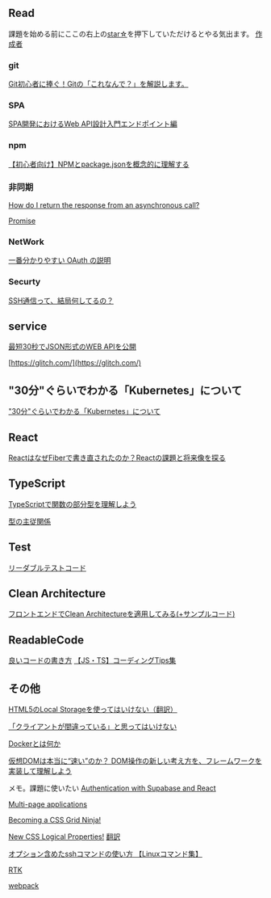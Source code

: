 
## Read

課題を始める前にここの右上の[star☆](https://github.com/kenmori/handsonFrontend/stargazers)を押下していただけるとやる気出ます。
[作成者](http://kenjimorita.jp/)

### git

[Git初心者に捧ぐ！Gitの「これなんで？」を解説します。](https://kray.jp/blog/git-why-explanation/)


### SPA
[SPA開発におけるWeb API設計入門エンドポイント編](https://www.hypertextcandy.com/web-api-url-design-primer)

### npm
[【初心者向け】NPMとpackage.jsonを概念的に理解する](https://qiita.com/righteous/items/e5448cb2e7e11ab7d477)
### 非同期

[How do I return the response from an asynchronous call?
](https://stackoverflow.com/questions/14220321/how-do-i-return-the-response-from-an-asynchronous-call)

[Promise](https://azu.github.io/promises-book/)

### NetWork
[一番分かりやすい OAuth の説明](https://qiita.com/TakahikoKawasaki/items/e37caf50776e00e733be)

### Securty
[SSH通信って、結局何してるの？](https://zenn.dev/naoki_mochizuki/articles/77b9b346a11ad9805f7e)

## service

[最短30秒でJSON形式のWEB APIを公開](https://json.okiba.me/)

[https://glitch.com/](https://glitch.com/)


## "30分"ぐらいでわかる「Kubernetes」について
["30分"ぐらいでわかる「Kubernetes」について](https://www.slideshare.net/YuyaOhara/30kubernetes-81054893)
## React

[ReactはなぜFiberで書き直されたのか？Reactの課題と将来像を探る](https://html5experts.jp/shumpei-shiraishi/23265/)

## TypeScript

[TypeScriptで関数の部分型を理解しよう](https://www.kabuku.co.jp/developers/learn-subtyping-of-function)

[型の主従関係](https://speakerdeck.com/takefumiyoshii/typescript-falseliu-yi?slide=52)
## Test

[リーダブルテストコード](https://qiita.com/yonetty/items/7787a539d77396a3807e)

## Clean Architecture

[フロントエンドでClean Architectureを適用してみる(+サンプルコード)
](https://qiita.com/ttiger55/items/50d88e9dbf3039d7ab66)

## ReadableCode

[良いコードの書き方](https://qiita.com/alt_yamamoto/items/25eda376e6b947208996)
[【JS・TS】コーディングTips集](https://qiita.com/k-penguin-sato/items/81fbf561d2c4b68c74cc)

## その他

[HTML5のLocal Storageを使ってはいけない（翻訳）](https://techracho.bpsinc.jp/hachi8833/2019_10_09/80851)

[「クライアントが間違っている」と思ってはいけない](https://uxmilk.jp/4941)

[Dockerとは何か](https://kitsune.blog/docker-summary#Docker%E3%81%A8VirtualBox%EF%BC%88Vagrant%EF%BC%89%E3%81%AE%E9%81%95%E3%81%84)

[仮想DOMは本当に“速い”のか？ DOM操作の新しい考え方を、フレームワークを実装して理解しよう](https://eh-career.com/engineerhub/entry/2020/02/18/103000)

メモ。課題に使いたい
[Authentication with Supabase and React](https://dev.to/ruanmartinelli/authentication-with-supabase-and-react-32h4)

[Multi-page applications](https://medium.com/a-beginners-guide-for-webpack-2/multi-page-applications-4ae2ebfabc37)

[Becoming a CSS Grid Ninja!](https://elad.medium.com/becoming-a-css-grid-ninja-f4c6db018cc1)

[New CSS Logical Properties!](https://elad.medium.com/new-css-logical-properties-bc6945311ce7)
[翻訳](https://coliss.com/articles/build-websites/operation/css/new-css-logical-properties.html)

[オプション含めたsshコマンドの使い方 【Linuxコマンド集】](https://eng-entrance.com/linux-command-ssh)

[RTK](https://morioh.com/p/2fd83698eafb?f=5c21fb01c16e2556b555ab32)

[webpack](https://www.webdesignleaves.com/pr/jquery/webpack_basic_01.html)